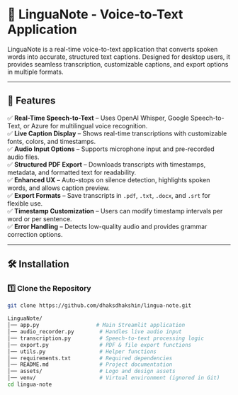 # 📝 LinguaNote - Voice-to-Text Application

LinguaNote is a real-time voice-to-text application that converts spoken words into accurate, structured text captions. Designed for desktop users, it provides seamless transcription, customizable captions, and export options in multiple formats.

---

## 🚀 Features

✅ **Real-Time Speech-to-Text** – Uses OpenAI Whisper, Google Speech-to-Text, or Azure for multilingual voice recognition.  
✅ **Live Caption Display** – Shows real-time transcriptions with customizable fonts, colors, and timestamps.  
✅ **Audio Input Options** – Supports microphone input and pre-recorded audio files.  
✅ **Structured PDF Export** – Downloads transcripts with timestamps, metadata, and formatted text for readability.  
✅ **Enhanced UX** – Auto-stops on silence detection, highlights spoken words, and allows caption preview.  
✅ **Export Formats** – Save transcripts in `.pdf`, `.txt`, `.docx`, and `.srt` for flexible use.  
✅ **Timestamp Customization** – Users can modify timestamp intervals per word or per sentence.  
✅ **Error Handling** – Detects low-quality audio and provides grammar correction options.

---

## 🛠️ Installation

### 1️⃣ Clone the Repository  
```bash
git clone https://github.com/dhaksdhakshin/lingua-note.git

LinguaNote/
│── app.py                  # Main Streamlit application
│── audio_recorder.py        # Handles live audio input
│── transcription.py         # Speech-to-text processing logic
│── export.py                # PDF & file export functions
│── utils.py                 # Helper functions
│── requirements.txt         # Required dependencies
│── README.md                # Project documentation
│── assets/                  # Logo and design assets
│── venv/                    # Virtual environment (ignored in Git)
cd lingua-note
